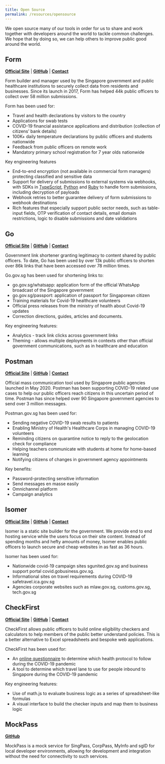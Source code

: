 ```yaml
---
title: Open Source
permalink: /resources/opensource
---
```

We open source many of our tools in order for us to share and work together with developers around the world to tackle common challenges. We hope that by doing so, we can help others to improve public good around the world. 

## Form
**[Official Site](https://form.gov.sg )** | **[GitHub](https://github.com/opengovsg/FormSG)** | **[Contact](mailto:form@open.gov.sg)**

Form builder and manager used by the Singapore government and public healthcare institutions to securely collect data from residents and businesses. Since its launch in 2017, Form has helped 44k public officers to collect over 58 million submissions.

Form has been used for:
* Travel and health declarations by visitors to the country
* Applications for swab tests
* COVID-19 financial assistance applications and distribution (collection of citizens’ bank details)
* 100K+ daily temperature declarations by public officers and students nationwide
* Feedback from public officers on remote work
* Mandatory primary school registration for 7 year olds nationwide 

Key engineering features
* End-to-end encryption (not available in commercial form managers) protecting classified and sensitive data
* Support for delivery of submissions to external systems via webhooks, with SDKs in [TypeScript](https://github.com/opengovsg/formsg-javascript-sdk), [Python](https://github.com/opengovsg/formsg-python-sdk) and [Ruby](https://github.com/opengovsg/formsg-ruby-sdk) to handle form submissions, including decryption of payloads
* Webhook retries to better guarantee delivery of form submissions to webhook destinations
* Rich features that especially support public sector needs, such as table-input fields, OTP verification of contact details, email domain restrictions, logic to disable submissions and date validations

## Go
**[Official Site](https://go.gov.sg )** | **[GitHub](https://github.com/opengovsg/GoGovSG)** | **[Contact](mailto:go@open.gov.sg)**

Government link shortener granting legitimacy to content shared by public officers. To date, Go has been used by over 13k public officers to shorten over 86k links that have been accessed over 78 million times.

Go.gov.sg has been used for shortening links to:
* go.gov.sg/whatsapp: application form of the official WhatsApp broadcast of the Singapore government
* go.gov.sg/passport: application of passport for Singaporean citizen
* Training materials for Covid-19 healthcare volunteers 
* Official press releases from the ministry of health about Covid-19 updates
* Correction directions, guides, articles and documents.

Key engineering features:
* Analytics - track link clicks across government links
* Theming - allows multiple deployments in contexts other than official government communications, such as in healthcare and education

## Postman
**[Official Site](https://postman.gov.sg)** | **[GitHub](https://github.com/opengovsg/postmangovsg)** | **[Contact](https://go.gov.sg/postman-contact-us)**

Official mass communication tool used by Singapore public agencies launched in May 2020. Postman has been supporting COVID-19 related use cases to help our public officers reach citizens in this uncertain period of time. Postman has since helped over 90 Singapore government agencies to send over 3 million messages. 

Postman.gov.sg has been used for:
* Sending negative COVID-19 swab results to patients
* Enabling Ministry of Health's Healthcare Corps in managing COVID-19 volunteers
* Reminding citizens on quarantine notice to reply to the geolocation check for compliance
* Helping teachers communicate with students at home for home-based learning
* Notifying citizens of changes in government agency appointments

Key benefits:
* Password-protecting sensitive information
* Send messages en masse easily
* Omnichannel platform
* Campaign analytics

## Isomer
**[Official Site](https://isomer.gov.sg)** | **[GitHub](https://github.com/isomerpages/)** | **[Contact](https://go.gov.sg/isomer-contact/)**

Isomer is a static site builder for the government. We provide end to end hosting service while the users focus on their site content. Instead of spending months and hefty amounts of money, Isomer enables public officers to launch secure and cheap websites in as fast as 36 hours. 

Isomer has been used for:
* Nationwide covid-19 campaign sites sgunited.gov.sg and business support portal covid.gobusiness.gov.sg.
* Informational sites on travel requirements during COVID-19 safetravel.ica.gov.sg
* Agencies corporate websites such as mlaw.gov.sg, customs.gov.sg, tech.gov.sg

## CheckFirst

**[Official Site](https://checkfirst.gov.sg)** | **[GitHub](https://github.com/opengovsg/checkfirst)** | **[Contact](https://go.gov.sg/checkfirst-contact)**

CheckFirst allows public officers to build online eligibility checkers and calculators to help members of the public better understand policies. This is a better alternative to Excel spreadsheets and bespoke web applications.

CheckFirst has been used for:
* An [online questionnaire](https://www.covid.gov.sg/not-sure) to determine which health protocol to follow during the COVID-19 pandemic
* A tool to determine which travel lane to use for people inbound to Singapore during the COVID-19 pandemic

Key engineering features:
* Use of math.js to evaluate business logic as a series of spreadsheet-like formulas
* A visual interface to build the checker inputs and map them to business logic

## MockPass
**[GitHub](https://github.com/opengovsg/mockpass)**

MockPass is a mock service for SingPass, CorpPass, MyInfo and sgID for local developer environments, allowing for development and integration without the need for connectivity to such services.